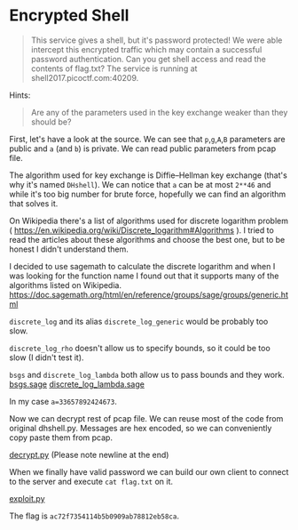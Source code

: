 # Encrypted Shell

> This service gives a shell, but it's password protected! We were able intercept this encrypted traffic which may contain a successful password authentication. Can you get shell access and read the contents of flag.txt? The service is running at shell2017.picoctf.com:40209.

Hints:

> Are any of the parameters used in the key exchange weaker than they should be?

First, let's have a look at the source. We can see that `p`,`g`,`A`,`B` parameters are public and `a` (and `b`) is private.
We can read public parameters from pcap file.

The algorithm used for key exchange is Diffie–Hellman key exchange (that's why it's named `DHshell`). 
We can notice that `a` can be at most `2**46` and while it's too big number for brute force, hopefully we can find an algorithm that solves it.

On Wikipedia there's a list of algorithms used for discrete logarithm problem ( https://en.wikipedia.org/wiki/Discrete_logarithm#Algorithms ).
I tried to read the articles about these algorithms and choose the best one, but to be honest I didn't understand them.

I decided to use sagemath to calculate the discrete logarithm and when I was looking for the function name I found out that it supports many of the algorithms listed on Wikipedia.
https://doc.sagemath.org/html/en/reference/groups/sage/groups/generic.html

`discrete_log` and its alias `discrete_log_generic` would be probably too slow.

`discrete_log_rho` doesn't allow us to specify bounds, so it could be too slow (I didn't test it).

`bsgs` and `discrete_log_lambda` both allow us to pass bounds and they work. [bsgs.sage](bsgs.sage) [discrete_log_lambda.sage](discrete_log_lambda.sage)

In my case `a=33657892424673`.

Now we can decrypt rest of pcap file. We can reuse most of the code from original dhshell.py. Messages are hex encoded, so we can conveniently copy paste them from pcap.

[decrypt.py](decrypt.py) (Please note newline at the end)

When we finally have valid password we can build our own client to connect to the server and execute `cat flag.txt` on it.

[exploit.py](exploit.py)

The flag is `ac72f7354114b5b0909ab78812eb58ca`.
